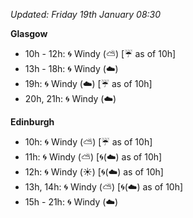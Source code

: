 *Updated: Friday 19th January 08:30*

**Glasgow**

* 10h - 12h: :cyclone: Windy (:partly_sunny:) [:umbrella: as of 10h]
* 13h - 18h: :cyclone: Windy (:cloud:)
* 19h: :cyclone: Windy (:cloud:) [:umbrella: as of 10h]
* 20h, 21h: :cyclone: Windy (:cloud:)

**Edinburgh**

* 10h: :cyclone: Windy (:partly_sunny:) [:umbrella: as of 10h]
* 11h: :cyclone: Windy (:partly_sunny:) [:cyclone:(:cloud:) as of 10h]
* 12h: :cyclone: Windy (:sunny:) [:cyclone:(:cloud:) as of 10h]
* 13h, 14h: :cyclone: Windy (:partly_sunny:) [:cyclone:(:cloud:) as of 10h]
* 15h - 21h: :cyclone: Windy (:cloud:)
